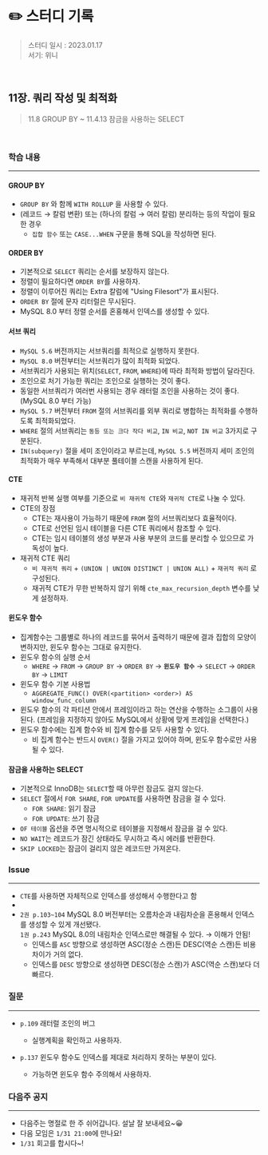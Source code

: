 # ✏️ 스터디 기록

> 스터디 일시 : 2023.01.17  
> 서기: 위니

<br />

## 11장. 쿼리 작성 및 최적화

> 11.8 GROUP BY ~ 11.4.13 잠금을 사용하는 SELECT

<br />

### 학습 내용

---

#### GROUP BY

- `GROUP BY` 와 함께 `WITH ROLLUP` 을 사용할 수 있다.
- (레코드 → 칼럼 변환) 또는 (하나의 칼럼 → 여러 칼럼) 분리하는 등의 작업이 필요한 경우
    - `집합 함수` 또는 `CASE...WHEN` 구문을 통해 SQL을 작성하면 된다.

#### ORDER BY

- 기본적으로 `SELECT` 쿼리는 순서를 보장하지 않는다.
- 정렬이 필요하다면 `ORDER BY`를 사용하자.
- 정렬이 이루어진 쿼리는 Extra 칼럼에 "Using Filesort"가 표시된다.
- `ORDER BY` 절에 문자 리터럴은 무시된다.
- MySQL 8.0 부터 정렬 순서를 혼횽해서 인덱스를 생성할 수 있다.

#### 서브 쿼리

- `MySQL 5.6` 버전까지는 서브쿼리를 최적으로 실행하지 못한다.
- `MySQL 8.0` 버전부터는 서브쿼리가 많이 최적화 되었다.
- 서브쿼리가 사용되는 위치(`SELECT`, `FROM`, `WHERE`)에 따라 최적화 방법이 달라진다.
- 조인으로 처기 가능한 쿼리는 조인으로 실행하는 것이 좋다.
- 동일한 서브쿼리가 여러번 사용되는 경우 래터럴 조인을 사용하는 것이 좋다. (MySQL 8.0 부터 가능)
- `MySQL 5.7` 버전부터 `FROM` 절의 서브쿼리를 외부 쿼리로 병합하는 최적화를 수행하도록 최적화되었다.
- `WHERE` 절의 서브쿼리는 `동등 또는 크다 작다 비교`, `IN 비교`, `NOT IN 비교` 3가지로 구분된다.
- `IN(subquery)` 절을 세미 조인이라고 부르는데, `MySQL 5.5` 버전까지 세미 조인의 최적화가 매우 부족해서 대부분 풀테이블 스캔을 사용하게 된다.

#### CTE

- 재귀적 반복 실행 여부를 기준으로 `비 재귀적 CTE`와 `재귀적 CTE`로 나눌 수 있다.
- CTE의 장점
    - CTE는 재사용이 가능하기 때문에 `FROM` 절의 서브쿼리보다 효율적이다.
    - CTE로 선언된 임시 테이블을 다른 CTE 쿼리에서 참조할 수 있다.
    - CTE는 임시 테이블의 생성 부분과 사용 부분의 코드를 분리할 수 있으므로 가독성이 높다.
- 재귀적 CTE 쿼리
    - `비 재귀적 쿼리` + `(UNION | UNION DISTINCT | UNION ALL)` + `재귀적 쿼리` 로 구성된다.
    - 재귀적 CTE가 무한 반복하지 않기 위해 `cte_max_recursion_depth` 변수를 낮게 설정하자.

#### 윈도우 함수

- 집계함수는 그룹별로 하나의 레코드를 묶어서 출력하기 때문에 결과 집합의 모양이 변하지만, 윈도우 함수는 그대로 유지한다.
- 윈도우 함수의 실행 순서
    - `WHERE` → `FROM` → `GROUP BY` → `ORDER BY` → **`윈도우 함수`** → `SELECT` → `ORDER BY` → `LIMIT`
- 윈도우 함수 기본 사용법
    - `AGGREGATE_FUNC() OVER(<partition> <order>) AS window_func_column`
- 윈도우 함수의 각 파티션 안에서 프레임이라고 하는 연산을 수행하는 소그룹이 사용된다. (프레임을 지정하지 않아도 MySQL에서 상황에 맞게 프레임을 선택한다.)
- 윈도우 함수에는 집계 함수와 비 집계 함수를 모두 사용할 수 있다.
    - 비 집계 함수는 반드시 `OVER()` 절을 가지고 있어야 하며, 윈도우 함수로만 사용될 수 있다.

#### 잠금을 사용하는 SELECT

- 기본적으로 InnoDB는 `SELECT`할 때 아무런 잠금도 걸지 않는다.
- `SELECT` 절에서 `FOR SHARE`, `FOR UPDATE`를 사용하면 잠금을 걸 수 있다.  
  - `FOR SHARE`: 읽기 잠금
  - `FOR UPDATE`: 쓰기 잠금
- `OF 테이블` 옵션을 주면 명시적으로 테이블을 지정해서 잠금을 걸 수 있다.
- `NO WAIT`는 레코드가 잠긴 상태라도 무시하고 즉시 에러를 반환한다.
- `SKIP LOCKED`는 잠금이 걸리지 않은 레코드만 가져온다.

### Issue

--- 

- `CTE`를 사용하면 자체적으로 인덱스를 생성해서 수행한다고 함
- 
- `2권 p.103~104` MySQL 8.0 버전부터는 오름차순과 내림차순을 혼용해서 인덱스를 생성할 수 있게 개선됐다.  
  `1권 p.243` MySQL 8.0의 내림차순 인덱스로만 해결될 수 있다. → 이해가 안됨!
  - 인덱스를 `ASC` 방향으로 생성하면 ASC(정순 스캔)든 DESC(역순 스캔)든 비용 차이가 거의 없다.
  - 인덱스를 `DESC` 방향으로 생성하면 DESC(정순 스캔)가 ASC(역순 스캔)보다 더 빠르다.

### 질문

---

- `p.109` 래터럴 조인의 버그
  - 실행계획을 확인하고 사용하자.

- `p.137` 윈도우 함수도 인덱스를 제대로 처리하지 못하는 부분이 있다.
  - 가능하면 윈도우 함수 주의해서 사용하자.

### 다음주 공지

---

- 다음주는 명절로 한 주 쉬어갑니다. 설날 잘 보내세요~😀   
- 다음 모임은 `1/31 21:00`에 만나요!  
- `1/31` 회고를 합시다~!  

